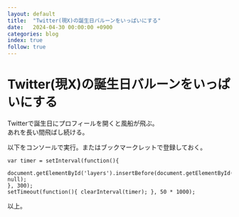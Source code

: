 ```yaml
---
layout: default
title:  "Twitter(現X)の誕生日バルーンをいっぱいにする"
date:   2024-04-30 00:00:00 +0900
categories: blog
index: true
follow: true
---
```


# Twitter(現X)の誕生日バルーンをいっぱいにする

Twitterで誕生日にプロフィールを開くと風船が飛ぶ。  
あれを長い間飛ばし続ける。

以下をコンソールで実行。またはブックマークレットで登録しておく。

```
var timer = setInterval(function(){
	document.getElementById('layers').insertBefore(document.getElementById('layers').lastElementChild.cloneNode(true), null);
}, 300);
setTimeout(function(){ clearInterval(timer); }, 50 * 1000);
```

以上。